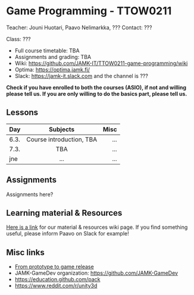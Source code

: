 # Game Programming - TTOW0211

Teacher: Jouni Huotari, Paavo Nelimarkka, ???
Contact: ???

Class: ???

- Full course timetable: TBA
- Assignments and grading: TBA
- Wiki: https://github.com/JAMK-IT/TTOW0211-game-programming/wiki
- Optima: https://optima.jamk.fi/
- Slack: https://jamk-it.slack.com and the channel is ???

**Check if you have enrolled to both the courses (ASIO), if not and willing please tell us. If you are only willing to do the basics part, please tell us.**

## Lessons
| Day | Subjects | Misc |
|:--------|:----------:|-----:|
| 6.3. | Course introduction, TBA | ... | 
| 7.3. | TBA | ... | 
| jne | ... | ... | 



## Assignments

Assignments here?

## Learning material & Resources

[Here is a link](https://github.com/JAMK-IT/TTOW0211-game-programming/wiki/material) for our material & resources wiki page. If you find something useful, please inform Paavo on Slack for example!
 
## Misc links

- [From prototype to game release](http://imgur.com/gallery/1oM5t/new)
- JAMK-GameDev organization: https://github.com/JAMK-GameDev
- https://education.github.com/pack
- https://www.reddit.com/r/unity3d


